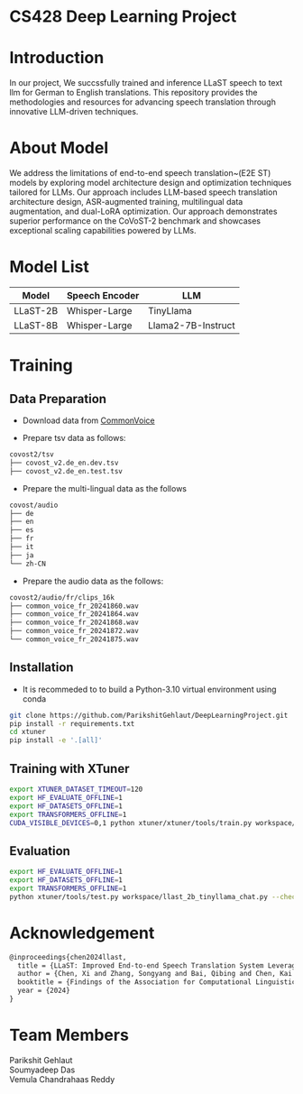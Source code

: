 # CS428 Deep Learning Project

# Introduction
In our project, We succssfully trained and inference LLaST speech to text llm for German to English translations. This repository provides the methodologies and resources for advancing speech translation through innovative LLM-driven techniques.

# About Model
We address the limitations of end-to-end speech translation~(E2E ST) models by exploring model architecture design and optimization techniques tailored for LLMs. Our approach includes LLM-based speech translation architecture design, ASR-augmented training, multilingual data augmentation, and dual-LoRA optimization. Our approach demonstrates superior performance on the CoVoST-2 benchmark and showcases exceptional scaling capabilities powered by LLMs.

# Model List

| Model         | Speech Encoder       | LLM           | 
|---------------|----------------------|---------------|
| LLaST-2B      | Whisper-Large        | TinyLlama              | 
| LLaST-8B      | Whisper-Large        | Llama2-7B-Instruct     | 


# Training

## Data Preparation
- Download data from [CommonVoice](https://commonvoice.mozilla.org/en/datasets)

- Prepare tsv data as follows:

```bash
covost2/tsv
├── covost_v2.de_en.dev.tsv
├── covost_v2.de_en.test.tsv
```

- Prepare the multi-lingual data as the follows

```bash
covost/audio
├── de
├── en
├── es
├── fr
├── it
├── ja
└── zh-CN
```

- Prepare the audio data as the follows:
```bash
covost2/audio/fr/clips_16k
├── common_voice_fr_20241860.wav
├── common_voice_fr_20241864.wav
├── common_voice_fr_20241868.wav
├── common_voice_fr_20241872.wav
└── common_voice_fr_20241875.wav
```

## Installation
- It is recommeded to to build a Python-3.10 virtual environment using conda

```bash
git clone https://github.com/ParikshitGehlaut/DeepLearningProject.git
pip install -r requirements.txt
cd xtuner
pip install -e '.[all]'
```

## Training with XTuner 

```bash
export XTUNER_DATASET_TIMEOUT=120
export HF_EVALUATE_OFFLINE=1 
export HF_DATASETS_OFFLINE=1 
export TRANSFORMERS_OFFLINE=1 
CUDA_VISIBLE_DEVICES=0,1 python xtuner/xtuner/tools/train.py workspace/llast_2b_tinyllama_chat.py --deepspeed deepspeed_zero2
```

## Evaluation
```bash
export HF_EVALUATE_OFFLINE=1 
export HF_DATASETS_OFFLINE=1 
export TRANSFORMERS_OFFLINE=1 
python xtuner/tools/test.py workspace/llast_2b_tinyllama_chat.py --checkpoint work_dir/xxxx/epoch_1.pth/mp_rank_00_model_states.pt
```

# Acknowledgement

```tex
@inproceedings{chen2024llast,
  title = {LLaST: Improved End-to-end Speech Translation System Leveraged by Large Language Models},
  author = {Chen, Xi and Zhang, Songyang and Bai, Qibing and Chen, Kai and Nakamura, Satoshi},
  booktitle = {Findings of the Association for Computational Linguistics (ACL),},
  year = {2024}
}
```

# Team Members
Parikshit Gehlaut    
Soumyadeep Das    
Vemula Chandrahaas Reddy   
